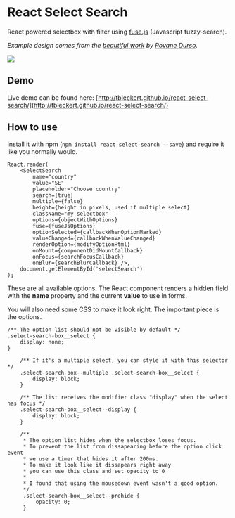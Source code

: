 # React Select Search
React powered selectbox with filter using [fuse.js](https://github.com/krisk/Fuse) (Javascript fuzzy-search).

_Example design comes from the [beautiful work](https://dribbble.com/shots/1079035-Select-Album?list=searches&tag=select&offset=20) by [Rovane Durso](https://dribbble.com/RovaneDurso)._

![](https://dl.dropboxusercontent.com/u/6306766/react-select-search.png)

## Demo

Live demo can be found here: [http://tbleckert.github.io/react-select-search/](http://tbleckert.github.io/react-select-search/)

## How to use

Install it with npm (`npm install react-select-search --save`) and require it like you normally would.

    React.render(
	    <SelectSearch
	        name="country"
	        value="SE"
	        placeholder="Choose country"
            search={true}
	        multiple={false}
	        height={height in pixels, used if multiple select}
	        className="my-selectbox"
	        options={objectWithOptions}
	        fuse={fuseJsOptions}
	        optionSelected={callbackWhenOptionMarked}
	        valueChanged={callbackWhenValueChanged}
	        renderOption={modifyOptionHtml}
	        onMount={componentDidMountCallback}
	        onFocus={searchFocusCallback}
	        onBlur={searchBlurCallback} />,
	    document.getElementById('selectSearch')
    );

These are all available options. The React component renders a hidden field with the __name__ property and the current __value__ to use in forms.  

You will also need some CSS to make it look right. The important piece is the options.

    /** The option list should not be visible by default */
    .select-search-box__select {
        display: none;
    }

        /** If it's a multiple select, you can style it with this selector */
        .select-search-box--multiple .select-search-box__select {
            display: block;
        }

        /** The list receives the modifier class "display" when the select has focus */
        .select-search-box__select--display {
            display: block;
        }

        /**
         * The option list hides when the selectbox loses focus.
         * To prevent the list from dissapearing before the option click event
         * we use a timer that hides it after 200ms.
         * To make it look like it dissapears right away
         * you can use this class and set opacity to 0
         *
         * I found that using the mousedown event wasn't a good option.
         */
         .select-search-box__select--prehide {
             opacity: 0;
         }
